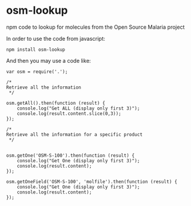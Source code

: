 # osm-lookup
npm code to lookup for molecules from the Open Source Malaria project

In order to use the code from javascript:

```
npm install osm-lookup
```

And then you may use a code like:

```
var osm = require('.');

/*
Retrieve all the information
 */

osm.getAll().then(function (result) {
    console.log("Get ALL (display only first 3)");
    console.log(result.content.slice(0,3));
});

/*
Retrieve all the information for a specific product
 */


osm.getOne('OSM-S-100').then(function (result) {
    console.log("Get One (display only first 3)");
    console.log(result.content);
});

osm.getOneField('OSM-S-100', 'molfile').then(function (result) {
    console.log("Get One (display only first 3)");
    console.log(result.content);
});
```